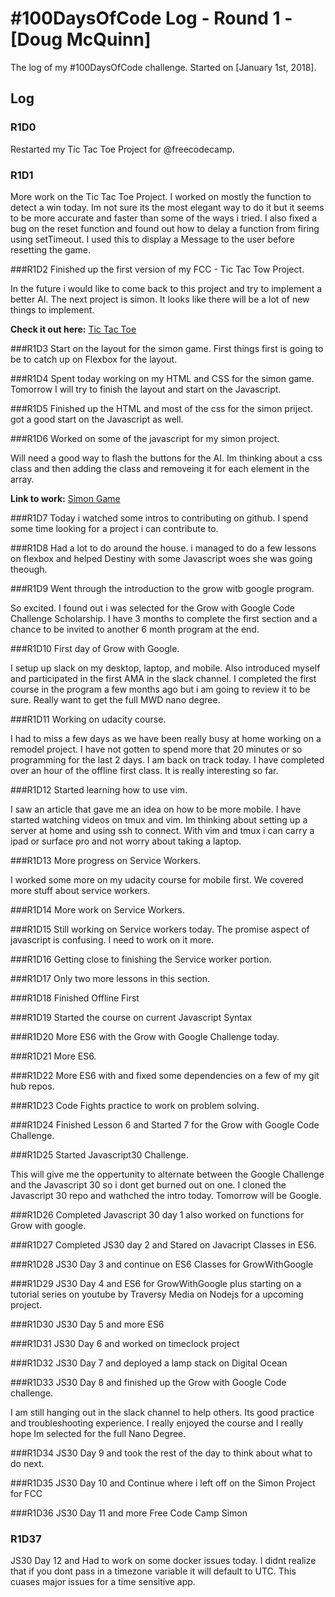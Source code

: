 # #100DaysOfCode Log - Round 1 - [Doug McQuinn]

The log of my #100DaysOfCode challenge. Started on [January 1st, 2018].

## Log

### R1D0 
Restarted my Tic Tac Toe Project for @freecodecamp.

### R1D1
More work on the Tic Tac Toe Project. 
I worked on mostly the function to detect a win today. Im not sure its the most elegant way to do it but it seems to be more accurate and faster than some of the ways i tried. I also fixed a bug on the reset function and found out how to delay a function from firing using setTimeout. I used this to display a Message to the user before resetting the game.

###R1D2
Finished up the first version of my FCC - Tic Tac Tow Project.

 In the future i would like to come back to this project and try to implement a better AI. The next project is simon. It looks like there will be a lot of new things to implement.

**Check it out here:** [Tic Tac Toe](https://codepen.io/wdmcquinn/full/rpwOym/)

###R1D3
Start on the layout for the simon game.
First things first is going to be to catch up on Flexbox for the layout.


###R1D4
Spent today working on my HTML and CSS for the simon game.
Tomorrow I will try to finish the layout and start on the Javascript.

###R1D5
Finished up the HTML and most of the css for the simon priject. 
got a good start on the Javascript as well.

###R1D6
Worked on some of the javascript for my simon project.

Will need a good way to flash the buttons for the AI. Im thinking about a css class and then adding the class and removeing it for each element in the array.

**Link to work:** [Simon Game](https://codepen.io/wdmcquinn/full/qpPrmM/)

###R1D7
Today i watched some intros to contributing on github. I spend some time looking for a project i can contribute to.

###R1D8
Had a lot to do around the house. i managed to do a few lessons on flexbox and helped Destiny with some Javascript woes she was going theough.

###R1D9
Went through the introduction to the grow witb google program.

So excited. I found out i was selected for the Grow with Google Code Challenge Scholarship. I have 3 months to complete the first section and a chance to be invited to another 6 month program at the end.

###R1D10
First day of Grow with Google. 

I setup up slack on my desktop, laptop, and mobile. Also introduced myself and participated in the first AMA in the slack channel.  I completed the first course in the program a few months ago but i am going to review it to be sure. Really want to get the full MWD nano degree.

###R1D11
Working on udacity course.

I had to miss a few days as we have been really busy at home working on a remodel project. I have not gotten to spend more that 20 minutes or so programming for the last 2 days. I am back on track today. I have completed over an hour of the offline first class. It is really interesting so far.

###R1D12
Started learning how to use vim.

I saw an article that gave me an idea on how to be more mobile. I have started watching videos on tmux and vim. Im thinking about setting up a server at home and using ssh to connect. With vim and tmux i can carry a ipad or surface pro and not worry about taking a laptop.

###R1D13
More progress on Service Workers.

I worked some more on my udacity course for mobile first. We covered more stuff about service workers. 

###R1D14
More work on Service Workers.

###R1D15
Still working on Service workers today.
The promise aspect of javascript is confusing. I need to work on it more.


###R1D16
Getting close to finishing the Service worker portion.

###R1D17
Only two more lessons in this section. 

###R1D18
Finished Offline First

###R1D19
Started the course on current Javascript Syntax

###R1D20
More ES6 with the Grow with Google Challenge today.

###R1D21
More ES6. 

###R1D22
More ES6 with and fixed some dependencies on a few of my git hub repos. 

###R1D23
Code Fights practice to work on problem solving.

###R1D24
Finished Lesson 6 and Started 7 for the Grow with Google Code Challenge.

###R1D25
Started Javascript30 Challenge.

This will give me the oppertunity to alternate between the Google Challenge and the Javascript 30 so i dont get burned out on one. I cloned the Javascript 30 repo and wathched the intro today. Tomorrow will be Google.

###R1D26
Completed Javascript 30 day 1 also worked on functions for Grow with google.

###R1D27
Completed JS30 day 2 and Stared on Javacript Classes in ES6.

###R1D28
JS30 Day 3 and continue on ES6 Classes for GrowWithGoogle

###R1D29
JS30 Day 4 and ES6 for GrowWithGoogle plus starting on a tutorial series on youtube by Traversy Media on Nodejs for a upcoming project.

###R1D30
JS30 Day 5 and more ES6

###R1D31
JS30 Day 6 and worked on timeclock project

###R1D32
JS30 Day 7 and deployed a lamp stack on Digital Ocean

###R1D33
JS30 Day 8 and finished up the Grow with Google Code challenge.

I am still hanging out in the slack channel to help others. Its good practice and troubleshooting experience. I really enjoyed the course and I really hope Im selected for the full Nano Degree.

###R1D34
JS30 Day 9 and took the rest of the day to think about what to do next.

###R1D35
JS30 Day 10 and Continue where i left off on the Simon Project for FCC

###R1D36
JS30 Day 11 and more Free Code Camp Simon 

### R1D37
JS30 Day 12 and Had to work on some docker issues today. I didnt realize that if you dont pass in a timezone variable it will default to UTC. This cuases major issues for a time sensitive app. 



